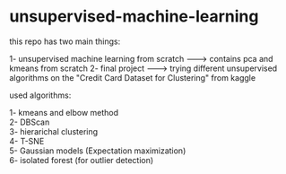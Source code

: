 # unsupervised-machine-learning

this repo has two main things:<br>

1- unsupervised machine learning from scratch ---> contains pca and kmeans from scratch
2- final project ---> trying different unsupervised algorithms on the "Credit Card Dataset for Clustering" from kaggle

used algorithms: <br>

1- kmeans and elbow method <br>
2- DBScan <br>
3- hierarichal clustering <br>
4- T-SNE <br>
5- Gaussian models (Expectation maximization) <br>
6- isolated forest (for outlier detection) <br>

